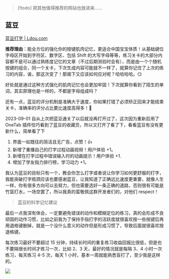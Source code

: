 > [!todo] 把其他值得推荐的网站也放进来……

## 蓝豆

[蓝豆打字 | Ldou.com](https://www.ldou.com/)

**推荐理由**：能全方位的强化你的按键肌肉记忆，更适合中国宝宝体质！从基础键位字母区开始到字符区、数字区、包括 Shift 的大写字母等等，练习关卡的大部分内容都不是可以通过熟练度记忆的文章（不过后期测验时会有），而是由一个个随机按键的组合，同一个关卡，下次生成内容可能就不一样了，就算你记住了上次的练习的内容，诶，那这次变了！那阁下又应该如何应对呢？哈哈哈哈。😏

好处就是通过这种方式强化的肌肉记忆也会更加牢固！下次就算你看到了陌生的单词，其实原理也是一样的，不都是字母组成吗？

还有一点，蓝豆的评分机制是准确大于速度，你如果打错了必须矫正回来才能结束关卡，准确率的评分占比要比速度高得多！🙈

2023-09-01 自从上次把蓝豆通关了以后就没再打开过了，这次因为重新启用了 OneTab 插件恰巧看到了蓝豆的收藏页，所以又打开了看了下，看看蓝豆有没有更新什么，简单看了下

1. 界面一如既往的简洁且无广告，点赞！👍
3. 新增了重播自己的打字过程动画视频！用户体验 +1。
2. 新增在打字过程中错误输入时的动画提示！用户体验 +1.
4. 增加了学友指力排行榜，学习动力 +1。

我认为蓝豆的目标只有一个，教会你怎么打字或者说让你学习如何更舒服的打字，我能突破打字瓶颈应该也要感谢蓝豆，让我知道了正确远比速度更重要，就像人生一样，你有很多方向可以去努力，但也需要选好一条正确的道路，否则很有可能是竹篮打水，一场空罢了，所以我真的蛮敬佩这群开发者们的，对他们 respect！

> 蓝豆的科学记忆建议

最后一点我深有体会，一定要避免错误的动作和模糊定位的练习，真的会形成不良顽固的动作习惯，比如之前我为了保持手指打字的活跃度就很喜欢按一些按键后再用退格键删掉，就是一个没什么意义的动作但是形成习惯了，导致后面就很喜欢按退格键。

每次练习最好不要超过 15 分钟，持续长时间的重复练习收益回报比很低，但是也不要隔很长时间才练习一次，比如 2、3 天，最好的情况就是每隔 3、4 小时一次练习，每天练习 4-5 次，每天 1 小时，基本一周就能熟悉盲打了，至少我是这样的。

![](https://cdn.jsdelivr.net/gh/fengstats/blogcdn@main/2023/%E8%93%9D%E8%B1%86%E7%9A%84%E7%A7%91%E5%AD%A6%E8%AE%B0%E5%BF%86.png)
